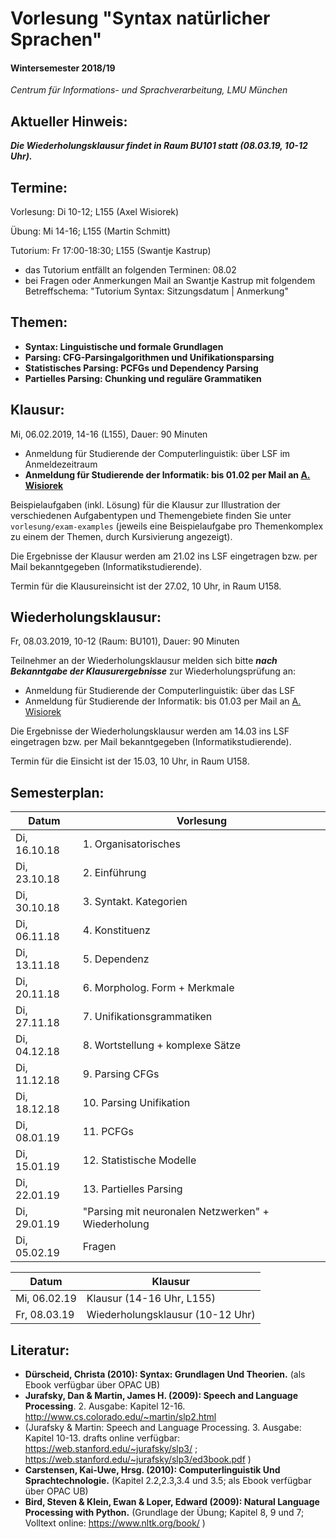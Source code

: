 
# Vorlesung "Syntax natürlicher Sprachen"

#### Wintersemester 2018/19

*Centrum für Informations- und Sprachverarbeitung, LMU München*

## Aktueller Hinweis:
***Die Wiederholungsklausur findet in Raum BU101 statt (08.03.19, 10-12 Uhr).***


## Termine:

Vorlesung: Di 10-12; L155 (Axel Wisiorek)

Übung: Mi 14-16; L155 (Martin Schmitt) 

Tutorium: Fr 17:00-18:30; L155 (Swantje Kastrup) 
- das Tutorium entfällt an folgenden Terminen: 08.02
- bei Fragen oder Anmerkungen Mail an Swantje Kastrup mit folgendem Betreffschema: "Tutorium Syntax: Sitzungsdatum | Anmerkung" 

## Themen:

- **Syntax: Linguistische und formale Grundlagen**
- **Parsing: CFG-Parsingalgorithmen und Unifikationsparsing**
- **Statistisches Parsing: PCFGs und Dependency Parsing**
- **Partielles Parsing: Chunking und reguläre Grammatiken**

## Klausur:

Mi, 06.02.2019, 14-16 (L155), Dauer: 90 Minuten

- Anmeldung für Studierende der Computerlinguistik: über LSF im Anmeldezeitraum 
- **Anmeldung für Studierende der Informatik: bis 01.02 per Mail an [A. Wisiorek](http://cis.lmu.de/personen/mitarbeiter/wisiorek/index.html)**

Beispielaufgaben (inkl. Lösung) für die Klausur zur Illustration der verschiedenen Aufgabentypen und Themengebiete finden Sie unter `vorlesung/exam-examples` (jeweils eine Beispielaufgabe pro Themenkomplex zu einem der Themen, durch Kursivierung angezeigt).

Die Ergebnisse der Klausur werden am 21.02 ins LSF eingetragen bzw. per Mail bekanntgegeben (Informatikstudierende).

Termin für die Klausureinsicht ist der 27.02, 10 Uhr, in Raum U158.



## Wiederholungsklausur:

Fr, 08.03.2019, 10-12 (Raum: BU101), Dauer: 90 Minuten

Teilnehmer an der Wiederholungsklausur melden sich bitte ***nach Bekanntgabe der Klausurergebnisse*** zur Wiederholungsprüfung an:
- Anmeldung für Studierende der Computerlinguistik: über das LSF
- Anmeldung für Studierende der Informatik: bis 01.03 per Mail an [A. Wisiorek](http://cis.lmu.de/personen/mitarbeiter/wisiorek/index.html)

Die Ergebnisse der Wiederholungsklausur werden am 14.03 ins LSF eingetragen bzw. per Mail bekanntgegeben (Informatikstudierende).

Termin für die Einsicht ist der 15.03, 10 Uhr, in Raum U158.




## Semesterplan:

| Datum | Vorlesung 
| ------------- | ------------- | 
| Di, 16.10.18| 1. Organisatorisches | 
| Di, 23.10.18| 2. Einführung |  
| Di, 30.10.18| 3. Syntakt. Kategorien |    
| Di, 06.11.18| 4. Konstituenz |   
| Di, 13.11.18| 5. Dependenz |    
| Di, 20.11.18| 6. Morpholog. Form + Merkmale |    
| Di, 27.11.18| 7. Unifikationsgrammatiken |   
| Di, 04.12.18| 8. Wortstellung + komplexe Sätze |   
| Di, 11.12.18| 9. Parsing CFGs |  
| Di, 18.12.18| 10. Parsing Unifikation |  
| Di, 08.01.19| 11. PCFGs |  
| Di, 15.01.19| 12. Statistische Modelle | 
| Di, 22.01.19| 13. Partielles Parsing  | 
| Di, 29.01.19| "Parsing mit neuronalen Netzwerken" + Wiederholung  | 
| Di, 05.02.19| Fragen  | 


| Datum  | Klausur | 
| ------------- | ------------- | 
| Mi, 06.02.19 | Klausur (14-16 Uhr, L155) | 
| Fr, 08.03.19 | Wiederholungsklausur (10-12 Uhr) | 


## Literatur:

- **Dürscheid, Christa (2010): Syntax: Grundlagen Und Theorien.** (als Ebook verfügbar über OPAC UB)
- **Jurafsky, Dan & Martin, James H. (2009): Speech and Language Processing**. 2. Ausgabe: Kapitel 12-16. http://www.cs.colorado.edu/~martin/slp2.html 
- (Jurafsky & Martin: Speech and Language Processing. 3. Ausgabe: Kapitel 10-13. drafts online verfügbar: https://web.stanford.edu/~jurafsky/slp3/ ; https://web.stanford.edu/~jurafsky/slp3/ed3book.pdf )
- **Carstensen, Kai-Uwe, Hrsg. (2010): Computerlinguistik Und Sprachtechnologie.** (Kapitel 2.2,2.3,3.4 und 3.5; als Ebook verfügbar über OPAC UB)
- **Bird, Steven & Klein, Ewan & Loper, Edward (2009): Natural Language Processing with Python.** (Grundlage der Übung; Kapitel 8, 9 und 7; Volltext online: https://www.nltk.org/book/ ) 
